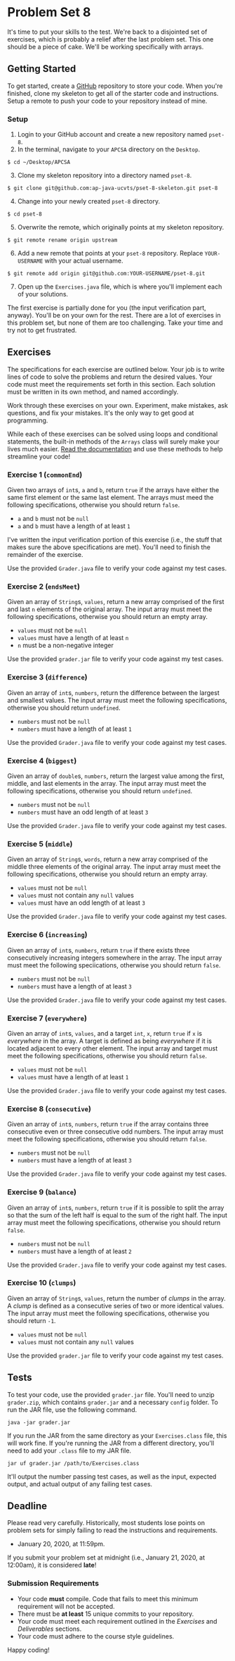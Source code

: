 # Problem Set 8

It's time to put your skills to the test. We're back to a disjointed set of exercises, which is probably a relief after the last problem set. This one should be a piece of cake. We'll be working specifically with arrays.

## Getting Started

To get started, create a [GitHub](https://github.com/) repository to store your code. When you're finished, clone my skeleton to get all of the starter code and instructions. Setup a remote to push your code to your repository instead of mine.

### Setup

1. Login to your GitHub account and create a new repository named `pset-8`.
2. In the terminal, navigate to your `APCSA` directory on the `Desktop`.

```
$ cd ~/Desktop/APCSA
```

3. Clone my skeleton repository into a directory named `pset-8`.

```
$ git clone git@github.com:ap-java-ucvts/pset-8-skeleton.git pset-8
```

4. Change into your newly created `pset-8` directory.

```
$ cd pset-8
```

5. Overwrite the remote, which originally points at my skeleton repository.

```
$ git remote rename origin upstream
```

6. Add a new remote that points at your `pset-8` repository. Replace `YOUR-USERNAME` with your actual username.

```
$ git remote add origin git@github.com:YOUR-USERNAME/pset-8.git
```

7. Open up the `Exercises.java` file, which is where you'll implement each of your solutions.

The first exercise is partially done for you (the input verification part, anyway). You'll be on your own for the rest. There are a lot of exercises in this problem set, but none of them are too challenging. Take your time and try not to get frustrated.

## Exercises

The specifications for each exercise are outlined below. Your job is to write lines of code to solve the problems and return the desired values. Your code must meet the requirements set forth in this section. Each solution must be written in its own method, and named accordingly.

Work through these exercises on your own. Experiment, make mistakes, ask questions, and fix your mistakes. It's the only way to get good at programming.

While each of these exercises can be solved using loops and conditional statements, the built-in methods of the `Arrays` class will surely make your lives much easier. [Read the documentation](https://docs.oracle.com/en/java/javase/12/docs/api/java.base/java/util/Arrays.html) and use these methods to help streamline your code!

### Exercise 1 (`commonEnd`)

Given two arrays of `int`s, `a` and `b`, return `true` if the arrays have either the same first element or the same last element. The arrays must meed the following specifications, otherwise you should return `false`.

- `a` and `b` must not be `null`
- `a` and `b` must have a length of at least `1`

I've written the input verification portion of this exercise (i.e., the stuff that makes sure the above specifications are met). You'll need to finish the remainder of the exercise.

Use the provided `Grader.java` file to verify your code against my test cases.

### Exercise 2 (`endsMeet`)

Given an array of `String`s, `values`, return a new array comprised of the first and last `n` elements of the original array. The input array must meet the following specifications, otherwise you should return an empty array.

- `values` must not be `null`
- `values` must have a length of at least `n`
- `n` must be a non-negative integer

Use the provided `grader.jar` file to verify your code against my test cases.

### Exercise 3 (`difference`)

Given an array of `int`s, `numbers`, return the difference between the largest and smallest values. The input array must meet the following specifications, otherwise you should return `undefined`.

- `numbers` must not be `null`
- `numbers` must have a length of at least `1`

Use the provided `Grader.java` file to verify your code against my test cases.

### Exercise 4 (`biggest`)

Given an array of `double`s, `numbers`, return the largest value among the first, middle, and last elements in the array. The input array must meet the following specifications, otherwise you should return `undefined`.

- `numbers` must not be `null`
- `numbers` must have an odd length of at least `3`

Use the provided `Grader.java` file to verify your code against my test cases.

### Exercise 5 (`middle`)

Given an array of `String`s, `words`, return a new array comprised of the middle three elements of the original array. The input array must meet the following specifications, otherwise you should return an empty array.

- `values` must not be `null`
- `values` must not contain any `null` values
- `values` must have an odd length of at least `3`

Use the provided `Grader.java` file to verify your code against my test cases.

### Exercise 6 (`increasing`)

Given an array of `int`s, `numbers`, return `true` if there exists three consecutively increasing integers somewhere in the array. The input array must meet the following speciications, otherwise you should return `false`.

- `numbers` must not be `null`
- `numbers` must have a length of at least `3`

Use the provided `Grader.java` file to verify your code against my test cases.

### Exercise 7 (`everywhere`)

Given an array of `int`s, `values`, and a target `int`, `x`, return `true` if `x` is _everywhere_ in the array. A target is defined as being _everywhere_ if it is located adjacent to every other element. The input array and target must meet the following specifications, otherwise you should return `false`.

- `values` must not be `null`
- `values` must have a length of at least `1`

Use the provided `Grader.java` file to verify your code against my test cases.

### Exercise 8 (`consecutive`)

Given an array of `int`s, `numbers`, return `true` if the array contains three consecutive even or three consecutive odd numbers. The input array must meet the following specifications, otherwise you should return `false`.

- `numbers` must not be `null`
- `numbers` must have a length of at least `3`

Use the provided `Grader.java` file to verify your code against my test cases.

### Exercise 9 (`balance`)

Given an array of `int`s, `numbers`, return `true` if it is possible to split the array so that the sum of the left half is equal to the sum of the right half. The input array must meet the following specifications, otherwise you should return `false`.

- `numbers` must not be `null`
- `numbers` must have a length of at least `2`

Use the provided `Grader.java` file to verify your code against my test cases.

### Exercise 10 (`clumps`)

Given an array of `String`s, `values`, return the number of _clumps_ in the array. A _clump_ is defined as a consecutive series of two or more identical values. The input array must meet the following specifications, otherwise you should return `-1`.

- `values` must not be `null`
- `values` must not contain any `null` values

Use the provided `grader.jar` file to verify your code against my test cases.

## Tests

To test your code, use the provided `grader.jar` file. You'll need to unzip `grader.zip`, which contains `grader.jar` and a necessary `config` folder. To run the JAR file, use the following command.

```
java -jar grader.jar
```

If you run the JAR from the same directory as your `Exercises.class` file, this will work fine. If you're running the JAR from a different directory, you'll need to add your `.class` file to my JAR file.

```
jar uf grader.jar /path/to/Exercises.class
```

It'll output the number passing test cases, as well as the input, expected output, and actual output of any failing test cases.

## Deadline

Please read very carefully. Historically, most students lose points on problem sets for simply failing to read the instructions and requirements.

- January 20, 2020, at 11:59pm.

If you submit your problem set at midnight (i.e., January 21, 2020, at 12:00am), it is considered **late**!

### Submission Requirements

- Your code **must** compile. Code that fails to meet this minimum requirement will not be accepted.
- There must be **at least** 15 unique commits to your repository.
- Your code must meet each requirement outlined in the _Exercises_ and _Deliverables_ sections.
- Your code must adhere to the course style guidelines.

Happy coding!
